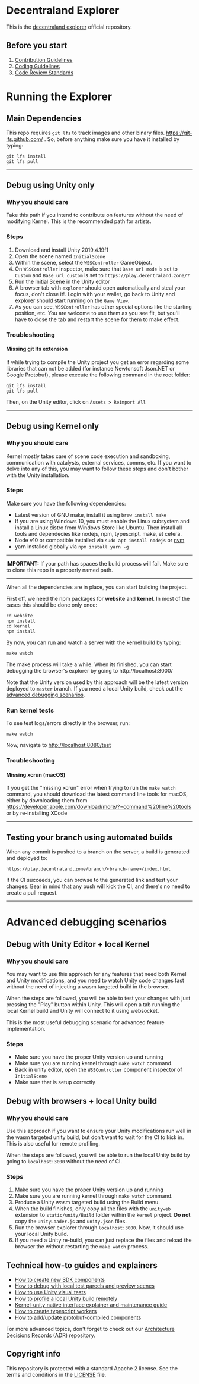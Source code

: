 # Decentraland Explorer

This is the [decentraland explorer](https://play.decentraland.org) official repository.

## Before you start

1. [Contribution Guidelines](.github/CONTRIBUTING.md)
2. [Coding Guidelines](docs/style-guidelines.md)
3. [Code Review Standards](docs/code-review-standards.md)

# Running the Explorer

## Main Dependencies

This repo requires `git lfs` to track images and other binary files. https://git-lfs.github.com/ .
So, before anything make sure you have it installed by typing:

    git lfs install
    git lfs pull
    
---

## Debug using Unity only

### Why you should care

Take this path if you intend to contribute on features without the need of modifying Kernel.
This is the recommended path for artists.

### Steps

1. Download and install Unity 2019.4.19f1
2. Open the scene named `InitialScene`
3. Within the scene, select the `WSSController` GameObject.
4. On `WSSController` inspector, make sure that `Base url mode` is set to `Custom` 
and `Base url custom` is set to `https://play.decentraland.zone/?`
5. Run the Initial Scene in the Unity editor
6. A browser tab with `explorer` should open automatically and steal your focus, don't close it!. Login with your wallet, go back to Unity and explorer should start running on the `Game View`.
7. As you can see, `WSSController` has other special options like the starting position, etc. You are welcome to use them as you see fit, but you'll have to close the tab and restart the scene for them to make effect.

### Troubleshooting

#### Missing git lfs extension
If while trying to compile the Unity project you get an error regarding some libraries that can not be added (for instance Newtonsoft
Json.NET or Google Protobuf), please execute the following command in the root folder:

    git lfs install
    git lfs pull

Then, on the Unity editor, click on `Assets > Reimport All`

---

## Debug using Kernel only

### Why you should care

Kernel mostly takes care of scene code execution and sandboxing, communication with catalysts, external services, comms, etc. If you want to delve into any of this, you may want to follow these steps and don't bother with the Unity installation.

### Steps

Make sure you have the following dependencies:
- Latest version of GNU make, install it using `brew install make`
- If you are using Windows 10, you must enable the Linux subsystem and install a Linux distro from Windows Store like Ubuntu. Then install all tools and dependecies like nodejs, npm, typescript, make, et cetera.
- Node v10 or compatible installed via `sudo apt install nodejs` or [nvm](https://github.com/nvm-sh/nvm)
- yarn installed globally via `npm install yarn -g`

---
**IMPORTANT:** If your path has spaces the build process will fail. Make sure to clone this repo in a properly named path.

---
When all the dependencies are in place, you can start building the project.

First off, we need the npm packages for **website** and **kernel**. In most of the cases this should be done only once:

    cd website
    npm install
    cd kernel
    npm install

By now, you can run and watch a server with the kernel build by typing:

    make watch

The make process will take a while. When its finished, you can start debugging the browser's explorer by going to http://localhost:3000/

Note that the Unity version used by this approach will be the latest version deployed to `master` branch. If you need a local Unity build, check out the [advanced debugging scenarios](#advanced-debugging-scenarios).

### Run kernel tests

To see test logs/errors directly in the browser, run:

    make watch

Now, navigate to [http://localhost:8080/test](http://localhost:8080/test)

### Troubleshooting

#### Missing xcrun (macOS)
If you get the "missing xcrun" error when trying to run the `make watch` command, you should download the latest command line tools for macOS, either by downloading them from https://developer.apple.com/download/more/?=command%20line%20tools or by re-installing XCode

---

## Testing your branch using automated builds

When any commit is pushed to a branch on the server, a build is generated and deployed to:
    
    https://play.decentraland.zone/branch/<branch-name>/index.html

If the CI succeeds, you can browse to the generated link and test your changes. Bear in mind that any push will kick the CI, and there's no need to create a pull request.

---
<a name="advanced-debugging-scenarios"></a>
# Advanced debugging scenarios

## Debug with Unity Editor + local Kernel

### Why you should care

You may want to use this approach for any features that need both Kernel and Unity modifications, and you need to watch Unity code changes fast without the need of injecting a wasm targeted build in the browser. 

When the steps are followed, you will be able to test your changes with just pressing the "Play" button within Unity. This will open a tab running the local Kernel build and Unity will connect to it using websocket. 

This is the most useful debugging scenario for advanced feature implementation.

### Steps

* Make sure you have the proper Unity version up and running
* Make sure you are running kernel through `make watch` command.
* Back in unity editor, open the `WSSController` component inspector of `InitialScene`
* Make sure that is setup correctly

## Debug with browsers + local Unity build

### Why you should care

Use this approach if you want to ensure your Unity modifications run well in the wasm targeted unity build, but don't want to wait for the CI to kick in. This is also useful for remote profiling. 

When the steps are followed, you will be able to run the local Unity build by going to `localhost:3000` without the need of CI.

### Steps

1. Make sure you have the proper Unity version up and running
2. Make sure you are running kernel through `make watch` command.
3. Produce a Unity wasm targeted build using the Build menu.
4. When the build finishes, only copy all the files with the `unityweb` extension to `static/unity/Build` folder within the `kernel` project. **Do not** copy the `UnityLoader.js` and `unity.json` files.
5. Run the browser explorer through `localhost:3000`. Now, it should use your local Unity build.
6. If you need a Unity re-build, you can just replace the files and reload the browser the without restarting the `make watch` process.

## Technical how-to guides and explainers

- [How to create new SDK components](docs/how-to-create-new-sdk-components.md)
- [How to debug with local test parcels and preview scenes](docs/how-to-test-parcels-and-preview-scenes.md)
- [How to use Unity visual tests](docs/how-to-use-unity-visual-tests.md)
- [How to profile a local Unity build remotely](docs/how-to-profile-a-local-unity-build-remotely.md)
- [Kernel-unity native interface explainer and maintenance guide](docs/kernel-unity-native-interface-explainer.md)
- [How to create typescript workers](docs/how-to-create-typescript-workers.md)
- [How to add/update protobuf-compiled components](docs/how-to-add-or-update-protobuf-compiled-components.md)

For more advanced topics, don't forget to check out our [Architecture Decisions Records](https://github.com/decentraland/adr) (ADR) repository. 

## Copyright info

This repository is protected with a standard Apache 2 license. See the terms and conditions in the [LICENSE](https://github.com/decentraland/unity-client/blob/master/LICENSE) file.
